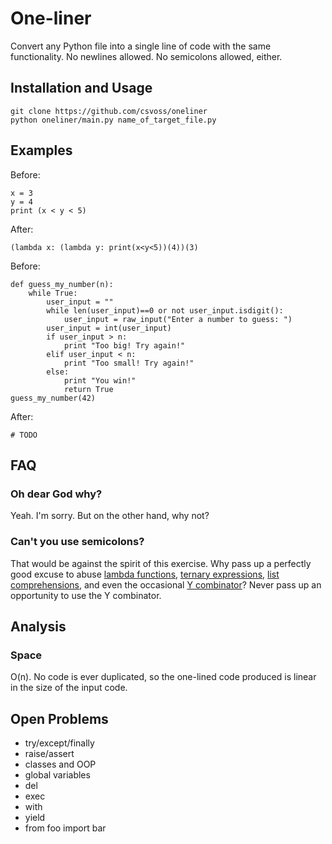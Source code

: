 One-liner
=========

Convert any Python file into a single line of code with the same functionality. No newlines allowed. No semicolons allowed, either.


Installation and Usage
----------------------

    git clone https://github.com/csvoss/oneliner
    python oneliner/main.py name_of_target_file.py

Examples
--------

Before:

    x = 3
    y = 4
    print (x < y < 5)

After:

    (lambda x: (lambda y: print(x<y<5))(4))(3)

Before:

    def guess_my_number(n):
        while True:
            user_input = ""
            while len(user_input)==0 or not user_input.isdigit():
                user_input = raw_input("Enter a number to guess: ")
            user_input = int(user_input)
            if user_input > n:
                print "Too big! Try again!"
            elif user_input < n:
                print "Too small! Try again!"
            else:
                print "You win!"
                return True
    guess_my_number(42)

After:

    # TODO

FAQ
---

### Oh dear God why?

Yeah. I'm sorry. But on the other hand, why not?

### Can't you use semicolons?

That would be against the spirit of this exercise. Why pass up a perfectly good excuse to abuse [lambda functions](https://docs.python.org/2/reference/expressions.html#lambda), [ternary expressions](https://docs.python.org/2/reference/expressions.html#conditional-expressions), [list comprehensions](https://docs.python.org/2/tutorial/datastructures.html#list-comprehensions), and even the occasional [Y combinator](http://en.wikipedia.org/wiki/Fixed-point_combinator#Y_combinator)? Never pass up an opportunity to use the Y combinator.

Analysis
--------
### Space

O(n). No code is ever duplicated, so the one-lined code produced is linear in the size of the input code.

Open Problems
-------------
* try/except/finally
* raise/assert
* classes and OOP
* global variables
* del
* exec
* with
* yield
* from foo import bar